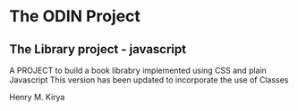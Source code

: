 # The ODIN Project
## The  Library project - javascript
A PROJECT to build a book librabry implemented using CSS and plain Javascript
This version has been updated to incorporate the use of Classes

Henry M. Kirya




